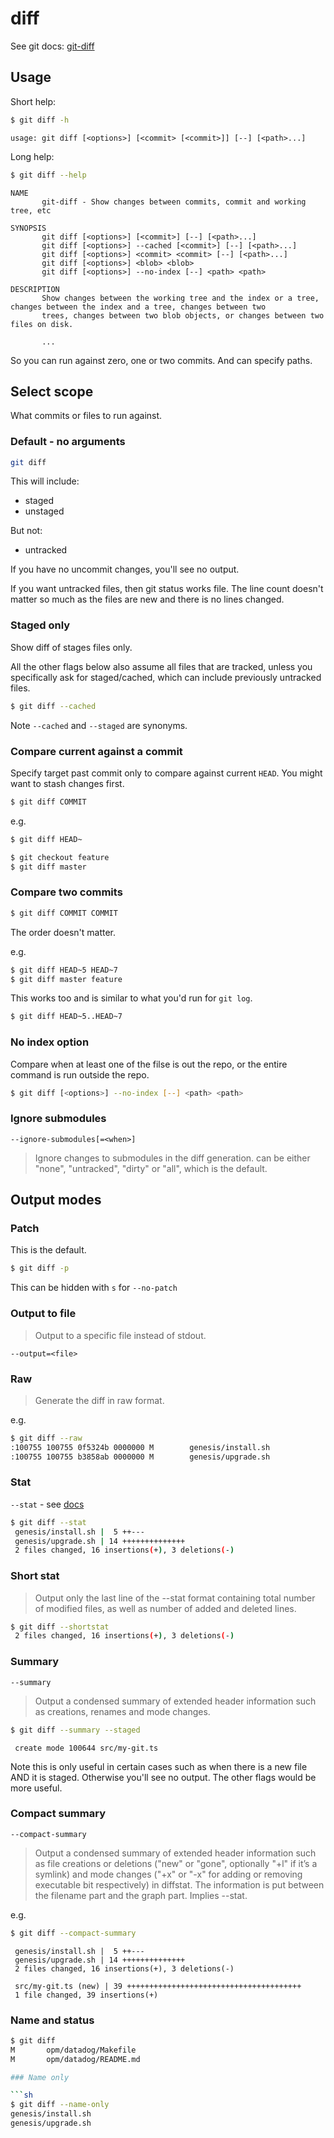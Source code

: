 # diff

See git docs: [git-diff](https://git-scm.com/docs/git-diff)


## Usage

Short help:

```sh
$ git diff -h
```
```
usage: git diff [<options>] [<commit> [<commit>]] [--] [<path>...]
```
Long help:

```sh
$ git diff --help
```
```
NAME
       git-diff - Show changes between commits, commit and working tree, etc

SYNOPSIS
       git diff [<options>] [<commit>] [--] [<path>...]
       git diff [<options>] --cached [<commit>] [--] [<path>...]
       git diff [<options>] <commit> <commit> [--] [<path>...]
       git diff [<options>] <blob> <blob>
       git diff [<options>] --no-index [--] <path> <path>

DESCRIPTION
       Show changes between the working tree and the index or a tree, changes between the index and a tree, changes between two
       trees, changes between two blob objects, or changes between two files on disk.

       ...
```

So you can run against zero, one or two commits. And can specify paths.


## Select scope

What commits or files to run against.

### Default - no arguments

```sh
git diff
```

This will include:

- staged
- unstaged

But not:

- untracked

If you have no uncommit changes, you'll see no output.


If you want untracked files, then git status works file. The line count doesn't matter so much as the files are new and there is no lines changed.

### Staged only

Show diff of stages files only.

All the other flags below also assume all files that are tracked, unless you specifically ask for staged/cached, which can include previously untracked files.

```sh
$ git diff --cached
```

Note `--cached` and `--staged` are synonyms.

### Compare current against a commit

Specify target past commit only to compare against current `HEAD`. You might want to stash changes first.

```sh
$ git diff COMMIT
```

e.g.

```sh
$ git diff HEAD~

$ git checkout feature
$ git diff master
```

### Compare two commits

```sh
$ git diff COMMIT COMMIT
```
The order doesn't matter.

e.g.

```sh
$ git diff HEAD~5 HEAD~7
$ git diff master feature
```

This works too and is similar to what you'd run for `git log`.

```sh
$ git diff HEAD~5..HEAD~7
```

### No index option

Compare when at least one of the filse is out the repo, or the entire command is run outside the repo.

```sh
$ git diff [<options>] --no-index [--] <path> <path>
```

### Ignore submodules

```
--ignore-submodules[=<when>]
```

> Ignore changes to submodules in the diff generation. <when> can be either "none", "untracked", "dirty" or "all", which is the default.


## Output modes

### Patch

This is the default.

```sh
$ git diff -p
```

This can be hidden with `s` for `--no-patch`


### Output to file

> Output to a specific file instead of stdout.

```
--output=<file>
```

### Raw

> Generate the diff in raw format.

e.g.

```sh
$ git diff --raw
:100755 100755 0f5324b 0000000 M        genesis/install.sh
:100755 100755 b3858ab 0000000 M        genesis/upgrade.sh
```

### Stat

`--stat` - see [docs](https://git-scm.com/docs/git-diff#Documentation/git-diff.txt---statltwidthgtltname-widthgtltcountgt)

```sh
$ git diff --stat
 genesis/install.sh |  5 ++---
 genesis/upgrade.sh | 14 ++++++++++++++
 2 files changed, 16 insertions(+), 3 deletions(-)
```

### Short stat

> Output only the last line of the --stat format containing total number of modified files, as well as number of added and deleted lines.

```sh
$ git diff --shortstat
 2 files changed, 16 insertions(+), 3 deletions(-)
```

### Summary

`--summary`

> Output a condensed summary of extended header information such as creations, renames and mode changes.

```sh
$ git diff --summary --staged
```
```
 create mode 100644 src/my-git.ts
```

Note this is only useful in certain cases such as when there is a new file AND it is staged. Otherwise you'll see no output. The other flags would be more useful.

### Compact summary

`--compact-summary`

> Output a condensed summary of extended header information such as file creations or deletions ("new" or "gone", optionally "+l" if it’s a symlink) and mode changes ("+x" or "-x" for adding or removing executable bit respectively) in diffstat. The information is put between the filename part and the graph part. Implies --stat.

e.g.

```sh
$ git diff --compact-summary
```
```
 genesis/install.sh |  5 ++---
 genesis/upgrade.sh | 14 ++++++++++++++
 2 files changed, 16 insertions(+), 3 deletions(-)
```
```
 src/my-git.ts (new) | 39 +++++++++++++++++++++++++++++++++++++++
 1 file changed, 39 insertions(+)
```

### Name and status

```sh
$ git diff
M       opm/datadog/Makefile
M       opm/datadog/README.md

### Name only

```sh
$ git diff --name-only
genesis/install.sh
genesis/upgrade.sh
```
